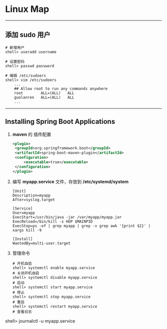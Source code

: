 # Linux Map

------

## 添加 sudo 用户

```shell
# 新增用户
shell> useradd username

# 设置密码
shell> passwd password

# 编辑 /etc/sudoers
shell> vim /etc/sudoers
	...
	## Allow root to run any commands anywhere
	root		ALL=(ALL)	ALL
	guolanren	ALL=(ALL)	ALL
	...
```

------

## Installing Spring Boot Applications

1. **maven** 的 插件配置

   ```xml
   <plugin>
   	<groupId>org.springframework.boot</groupId>
   	<artifactId>spring-boot-maven-plugin</artifactId>
   	<configuration>
   		<executable>true</executable>
   	</configuration>
   </plugin>
   ```

2. 编写 **myapp.service** 文件，存放到 **/etc/systemd/system**

   ```service
   [Unit]
   Description=myapp
   After=syslog.target
   
   [Service]
   User=myapp
   ExecStart=/usr/bin/java -jar /var/myapp/myapp.jar
   ExecReload=/bin/kill -s HUP $MAINPID
   ExecStop=ps -ef | grep myapp | grep -v grep awk '{print $2}' | xargs kill -9
   
   [Install]
   WantedBy=multi-user.target
   ```

3. 管理命令

   ```shell
   # 开机自启
   shell> systemctl enable myapp.service
   # 关闭开机自启
   shell> systemctl disable myapp.service
   # 启动
   shell> systemctl start myapp.service
   # 停止
   shell> systemctl stop myapp.service
   # 重启
   shell> systemctl restart myapp.service
   # 查看日志
shell> journalctl -u myapp.service
   ```
   
   